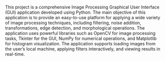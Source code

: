 This project is a comprehensive Image Processing Graphical User Interface (GUI) application developed using Python. The main objective of this application is to provide an easy-to-use platform for applying a wide variety of image processing techniques, including filtering, noise addition, transformations, edge detection, and morphological operations. The application uses powerful libraries such as OpenCV for image processing tasks, Tkinter for the GUI, NumPy for numerical operations, and Matplotlib for histogram visualization.
The application supports loading images from the user’s local machine, applying filters interactively, and viewing results in real-time.
